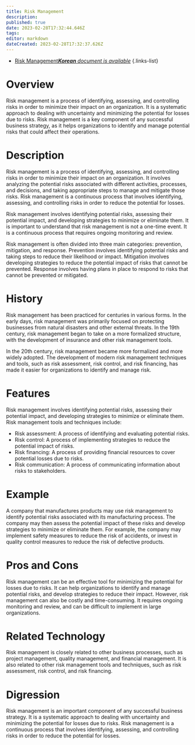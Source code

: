 ```yaml
---
title: Risk Management
description: 
published: true
date: 2023-02-28T17:32:44.646Z
tags: 
editor: markdown
dateCreated: 2023-02-28T17:32:37.626Z
---
```


- [Risk Management***Korean** document is available*](/ko/Knowledge-base/Dictionary/risk-management)
{.links-list}


# Overview
Risk management is a process of identifying, assessing, and controlling risks in order to minimize their impact on an organization. It is a systematic approach to dealing with uncertainty and minimizing the potential for losses due to risks. Risk management is a key component of any successful business strategy, as it helps organizations to identify and manage potential risks that could affect their operations.

# Description
Risk management is a process of identifying, assessing, and controlling risks in order to minimize their impact on an organization. It involves analyzing the potential risks associated with different activities, processes, and decisions, and taking appropriate steps to manage and mitigate those risks. Risk management is a continuous process that involves identifying, assessing, and controlling risks in order to reduce the potential for losses.

Risk management involves identifying potential risks, assessing their potential impact, and developing strategies to minimize or eliminate them. It is important to understand that risk management is not a one-time event. It is a continuous process that requires ongoing monitoring and review.

Risk management is often divided into three main categories: prevention, mitigation, and response. Prevention involves identifying potential risks and taking steps to reduce their likelihood or impact. Mitigation involves developing strategies to reduce the potential impact of risks that cannot be prevented. Response involves having plans in place to respond to risks that cannot be prevented or mitigated.

# History
Risk management has been practiced for centuries in various forms. In the early days, risk management was primarily focused on protecting businesses from natural disasters and other external threats. In the 19th century, risk management began to take on a more formalized structure, with the development of insurance and other risk management tools.

In the 20th century, risk management became more formalized and more widely adopted. The development of modern risk management techniques and tools, such as risk assessment, risk control, and risk financing, has made it easier for organizations to identify and manage risk.

# Features
Risk management involves identifying potential risks, assessing their potential impact, and developing strategies to minimize or eliminate them. Risk management tools and techniques include:

- Risk assessment: A process of identifying and evaluating potential risks.
- Risk control: A process of implementing strategies to reduce the potential impact of risks.
- Risk financing: A process of providing financial resources to cover potential losses due to risks.
- Risk communication: A process of communicating information about risks to stakeholders.

# Example
A company that manufactures products may use risk management to identify potential risks associated with its manufacturing process. The company may then assess the potential impact of these risks and develop strategies to minimize or eliminate them. For example, the company may implement safety measures to reduce the risk of accidents, or invest in quality control measures to reduce the risk of defective products.

# Pros and Cons
Risk management can be an effective tool for minimizing the potential for losses due to risks. It can help organizations to identify and manage potential risks, and develop strategies to reduce their impact. However, risk management can also be costly and time-consuming. It requires ongoing monitoring and review, and can be difficult to implement in large organizations.

# Related Technology
Risk management is closely related to other business processes, such as project management, quality management, and financial management. It is also related to other risk management tools and techniques, such as risk assessment, risk control, and risk financing.

# Digression
Risk management is an important component of any successful business strategy. It is a systematic approach to dealing with uncertainty and minimizing the potential for losses due to risks. Risk management is a continuous process that involves identifying, assessing, and controlling risks in order to reduce the potential for losses.